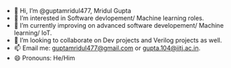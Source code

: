 - 👋 Hi, I’m @guptamridul477, Mridul Gupta
- 👀 I’m interested in Software devlopement/ Machine learning roles.
- 🌱 I’m currently improving on advanced software developement/ Machine learning/ IoT.
- 💞️ I’m looking to collaborate on Dev projects and Verilog projects as well.
- 📫 Email me: guptamridul477@gmail.com or gupta.104@iitj.ac.in.
- 😄 Pronouns: He/Him

<!---
guptamridul477/guptamridul477 is a ✨ special ✨ repository because its `README.md` (this file) appears on your GitHub profile.
You can click the Preview link to take a look at your changes.
--->
